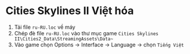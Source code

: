 # Cities Skylines II Việt hóa

1. Tải file ```ru-RU.loc``` về máy
2. Chép đè file ```ru-RU.loc``` vào thư mục game ```Cities Skylines II\Cities2_Data\StreamingAssets\Data~```
3. Vào game chọn Options -> Interface -> Language -> chọn ```Tiếng Việt```

